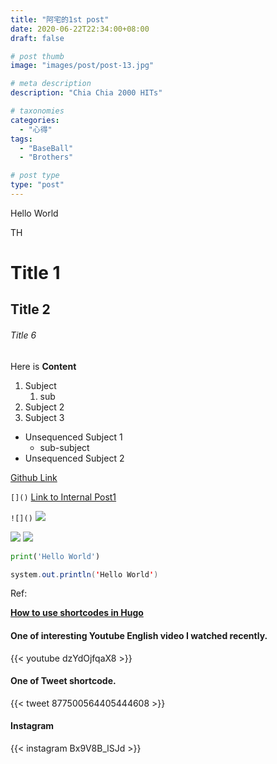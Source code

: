 ```yaml
---
title: "阿宅的1st post"
date: 2020-06-22T22:34:00+08:00
draft: false

# post thumb
image: "images/post/post-13.jpg"

# meta description
description: "Chia Chia 2000 HITs"

# taxonomies
categories:
  - "心得"
tags:
  - "BaseBall"
  - "Brothers"

# post type
type: "post"
---
```


Hello World

TH

# Title 1

## Title 2

###### Title 6

Here is **Content**

1. Subject
   1. sub
1. Subject 2
1. Subject 3

- Unsequenced Subject 1
  - sub-subject
- Unsequenced Subject 2

[Github Link](https://github.com/TingHuanClay)

`[]()`
[Link to Internal Post1](/blog/post-1)

`![]()`
![](http://cpbl-elta.cdn.hinet.net/web/images/teaminfobro2020.jpg)

![](/images/logo.png)
![](/images/gallery/1.jpg)

```python
print('Hello World')
```

```java
system.out.println('Hello World')
```

Ref:

[**How to use shortcodes in Hugo**](https://gohugo.io/content-management/shortcodes)

#### One of interesting Youtube English video I watched recently.

{{< youtube dzYdOjfqaX8 >}}

#### One of Tweet shortcode.

{{< tweet 877500564405444608 >}}

#### Instagram

{{< instagram Bx9V8B_lSJd >}}
